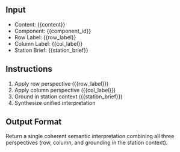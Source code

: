 ## Input
- Content: {{content}}
- Component: {{component_id}}
- Row Label: {{row_label}}
- Column Label: {{col_label}}
- Station Brief: {{station_brief}}

## Instructions
1. Apply row perspective ({{row_label}})
2. Apply column perspective ({{col_label}})
3. Ground in station context ({{station_brief}})
4. Synthesize unified interpretation

## Output Format
Return a single coherent semantic interpretation combining all three perspectives (row, column, and grounding in the station context).
